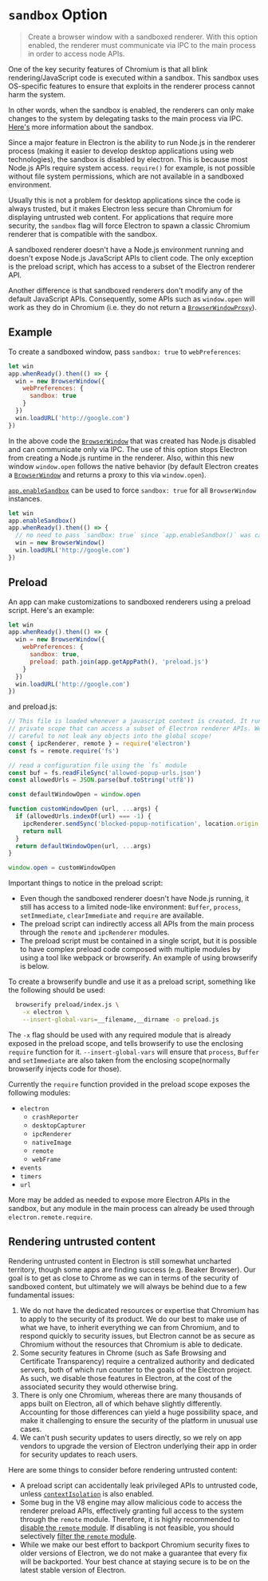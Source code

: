 # `sandbox` Option

> Create a browser window with a sandboxed renderer. With this option enabled, the renderer must communicate via IPC to the main process in order to access node APIs.

One of the key security features of Chromium is that all blink rendering/JavaScript code is executed within a sandbox. This sandbox uses OS-specific features to ensure that exploits in the renderer process cannot harm the system.

In other words, when the sandbox is enabled, the renderers can only make changes to the system by delegating tasks to the main process via IPC. [Here's](https://www.chromium.org/developers/design-documents/sandbox) more information about the sandbox.

Since a major feature in Electron is the ability to run Node.js in the renderer process (making it easier to develop desktop applications using web technologies), the sandbox is disabled by electron. This is because most Node.js APIs require system access. `require()` for example, is not possible without file system permissions, which are not available in a sandboxed environment.

Usually this is not a problem for desktop applications since the code is always trusted, but it makes Electron less secure than Chromium for displaying untrusted web content. For applications that require more security, the `sandbox` flag will force Electron to spawn a classic Chromium renderer that is compatible with the sandbox.

A sandboxed renderer doesn't have a Node.js environment running and doesn't expose Node.js JavaScript APIs to client code. The only exception is the preload script, which has access to a subset of the Electron renderer API.

Another difference is that sandboxed renderers don't modify any of the default JavaScript APIs. Consequently, some APIs such as `window.open` will work as they do in Chromium (i.e. they do not return a [`BrowserWindowProxy`](browser-window-proxy.md)).

## Example

To create a sandboxed window, pass `sandbox: true` to `webPreferences`:

```js
let win
app.whenReady().then(() => {
  win = new BrowserWindow({
    webPreferences: {
      sandbox: true
    }
  })
  win.loadURL('http://google.com')
})
```

In the above code the [`BrowserWindow`](browser-window.md) that was created has Node.js disabled and can communicate only via IPC. The use of this option stops Electron from creating a Node.js runtime in the renderer. Also, within this new window `window.open` follows the native behavior (by default Electron creates a [`BrowserWindow`](browser-window.md) and returns a proxy to this via `window.open`).

[`app.enableSandbox`](app.md#appenablesandbox) can be used to force `sandbox: true` for all `BrowserWindow` instances.

```js
let win
app.enableSandbox()
app.whenReady().then(() => {
  // no need to pass `sandbox: true` since `app.enableSandbox()` was called.
  win = new BrowserWindow()
  win.loadURL('http://google.com')
})
```

## Preload

An app can make customizations to sandboxed renderers using a preload script. Here's an example:

```js
let win
app.whenReady().then(() => {
  win = new BrowserWindow({
    webPreferences: {
      sandbox: true,
      preload: path.join(app.getAppPath(), 'preload.js')
    }
  })
  win.loadURL('http://google.com')
})
```

and preload.js:

```js
// This file is loaded whenever a javascript context is created. It runs in a
// private scope that can access a subset of Electron renderer APIs. We must be
// careful to not leak any objects into the global scope!
const { ipcRenderer, remote } = require('electron')
const fs = remote.require('fs')

// read a configuration file using the `fs` module
const buf = fs.readFileSync('allowed-popup-urls.json')
const allowedUrls = JSON.parse(buf.toString('utf8'))

const defaultWindowOpen = window.open

function customWindowOpen (url, ...args) {
  if (allowedUrls.indexOf(url) === -1) {
    ipcRenderer.sendSync('blocked-popup-notification', location.origin, url)
    return null
  }
  return defaultWindowOpen(url, ...args)
}

window.open = customWindowOpen
```

Important things to notice in the preload script:

- Even though the sandboxed renderer doesn't have Node.js running, it still has access to a limited node-like environment: `Buffer`, `process`, `setImmediate`, `clearImmediate` and `require` are available.
- The preload script can indirectly access all APIs from the main process through the `remote` and `ipcRenderer` modules.
- The preload script must be contained in a single script, but it is possible to have complex preload code composed with multiple modules by using a tool like webpack or browserify. An example of using browserify is below.

To create a browserify bundle and use it as a preload script, something like the following should be used:

```sh
  browserify preload/index.js \
    -x electron \
    --insert-global-vars=__filename,__dirname -o preload.js
```

The `-x` flag should be used with any required module that is already exposed in the preload scope, and tells browserify to use the enclosing `require` function for it. `--insert-global-vars` will ensure that `process`, `Buffer` and `setImmediate` are also taken from the enclosing scope(normally browserify injects code for those).

Currently the `require` function provided in the preload scope exposes the following modules:

- `electron`
  - `crashReporter`
  - `desktopCapturer`
  - `ipcRenderer`
  - `nativeImage`
  - `remote`
  - `webFrame`
- `events`
- `timers`
- `url`

More may be added as needed to expose more Electron APIs in the sandbox, but any module in the main process can already be used through `electron.remote.require`.

## Rendering untrusted content

Rendering untrusted content in Electron is still somewhat uncharted territory, though some apps are finding success (e.g. Beaker Browser). Our goal is to get as close to Chrome as we can in terms of the security of sandboxed content, but ultimately we will always be behind due to a few fundamental issues:

1. We do not have the dedicated resources or expertise that Chromium has to apply to the security of its product. We do our best to make use of what we have, to inherit everything we can from Chromium, and to respond quickly to security issues, but Electron cannot be as secure as Chromium without the resources that Chromium is able to dedicate.
2. Some security features in Chrome (such as Safe Browsing and Certificate Transparency) require a centralized authority and dedicated servers, both of which run counter to the goals of the Electron project. As such, we disable those features in Electron, at the cost of the associated security they would otherwise bring.
3. There is only one Chromium, whereas there are many thousands of apps built on Electron, all of which behave slightly differently. Accounting for those differences can yield a huge possibility space, and make it challenging to ensure the security of the platform in unusual use cases.
4. We can't push security updates to users directly, so we rely on app vendors to upgrade the version of Electron underlying their app in order for security updates to reach users.

Here are some things to consider before rendering untrusted content:

- A preload script can accidentally leak privileged APIs to untrusted code, unless [`contextIsolation`](../tutorial/security.md#3-enable-context-isolation-for-remote-content) is also enabled.
- Some bug in the V8 engine may allow malicious code to access the renderer preload APIs, effectively granting full access to the system through the `remote` module. Therefore, it is highly recommended to [disable the `remote` module](../tutorial/security.md#15-disable-the-remote-module). If disabling is not feasible, you should selectively [filter the `remote` module](../tutorial/security.md#16-filter-the-remote-module).
- While we make our best effort to backport Chromium security fixes to older versions of Electron, we do not make a guarantee that every fix will be backported. Your best chance at staying secure is to be on the latest stable version of Electron.
